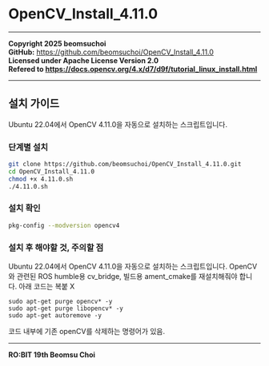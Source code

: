 # OpenCV_Install_4.11.0

---

**Copyright 2025 beomsuchoi**  
**GitHub:** https://github.com/beomsuchoi/OpenCV_Install_4.11.0  
**Licensed under Apache License Version 2.0**  
**Refered to https://docs.opencv.org/4.x/d7/d9f/tutorial_linux_install.html**  

---

## 설치 가이드

Ubuntu 22.04에서 OpenCV 4.11.0을 자동으로 설치하는 스크립트입니다.


### 단계별 설치
```bash
git clone https://github.com/beomsuchoi/OpenCV_Install_4.11.0.git
cd OpenCV_Install_4.11.0
chmod +x 4.11.0.sh
./4.11.0.sh
```

### 설치 확인
```bash
pkg-config --modversion opencv4
```

### **설치 후 해야할 것, 주의할 점**

Ubuntu 22.04에서 OpenCV 4.11.0을 자동으로 설치하는 스크립트입니다. OpenCV와 관련된 ROS humble용 cv_bridge, 빌드용 ament_cmake를 재설치해줘야 합니다. 아래 코드는 복붙 X
```
sudo apt-get purge opencv* -y
sudo apt-get purge libopencv* -y
sudo apt-get autoremove -y
```

코드 내부에 기존 openCV를 삭제하는 명령어가 있음.

---

**RO:BIT 19th Beomsu Choi**
